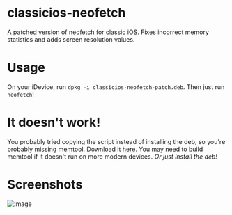 # classicios-neofetch
A patched version of neofetch for classic iOS. Fixes incorrect memory statistics and adds screen resolution values.

# Usage
On your iDevice, run `dpkg -i classicios-neofetch-patch.deb`. Then just run `neofetch`!

# It doesn't work!
You probably tried copying the script instead of installing the deb, so you're probably missing memtool. Download it [here](https://github.com/Pdawg-bytes/memtool-ios/releases). You may need to build memtool if it doesn't run on more modern devices. 
*Or just install the deb!*

# Screenshots
![image](https://github.com/Pdawg-bytes/classicios-neofetch/assets/83825746/2065b663-d016-48c0-8c75-42939cde197b)
